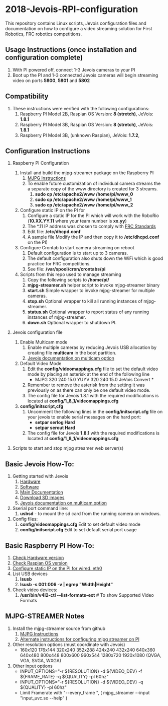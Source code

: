 # 2018-Jevois-RPI-configuration
This repository contains Linux scripts, Jevois configuration files and documentation on how to configure a video streaming solution for First Robotics, FRC robotics competitions.

## Usage Instructions (once installation and configuration complete)
1. With PI powered off, connect 1-3 Jevois cameras to your PI
1. Boot up the PI and 1-3 connected Jevois cameras will begin streaming video on ports **5800**, **5801** and **5802**


## Compatibility
1. These instructions were verified with the following configurations:
   1. Raspberry PI Model 2B, Raspian OS Version: **8 (stretch)**, JeVois: **1.8.1**
   1. Raspberry PI Model 3B, Raspian OS Version: **8 (stretch)**, JeVois: **1.8.1**
   1. Raspberry PI Model 3B, (unknown Raspian), JeVois: **1.7.2**, 
   
   
## Configuration Instructions
1. Raspberry PI Configuration
   1. Install and build the mjpg-streamer package on the Raspberry PI
      1. [MJPG Instructions](https://github.com/cncjs/cncjs/wiki/Setup-Guide:-Raspberry-Pi-%7C-MJPEG-Streamer-Install-&-Setup-&-FFMpeg-Recording)   
      1. To enable future customization of individual camera streams the a separate copy of the www directory is created for 3 streams.
         1. **sudo cp /etc/apache2/www /home/pi/www_0**
         1. **sudo cp /etc/apache2/www /home/pi/www_1**
         1. **sudo cp /etc/apache2/www /home/pi/www_2**
   1. Configure static IP on the PI for
      1. Configure a static IP for the PI which will work with the RoboRio (**10.XX.YY.11** where your team number is **xx.yy**)
      1. The *.11 IP address was chosen to comply with [FRC Standards](https://wpilib.screenstepslive.com/s/4485/m/24193/l/319135-ip-networking-at-the-event)
      1. Edit file: **/etc/dhcpd.conf**
      1. A sample file Modify the IP and then copy it to **/etc/dhcpd.conf** on the PI)
   1. Configure Crontab to start camera streaming on reboot
      1. Default configuration is to start up to 3 cameras.
      1. The default configuration also shuts down the WiFi which is good practice for FRC competitions.
      1. See file: **/var/spool/cron/crontabs/pi**
   1. Scripts from this repo used to manage streaming
      1. Copy the following scripts to **/home/pi/**
      1. **mjpg-streamer.sh** helper script to invoke mjpg-streamer binary 
      1. **start.sh** Simple wrapper to invoke mjpg-streamer for multiple cameras.
      1. **stop.sh** Optional wrapper to kill all running instances of mjpg-streamer.
      1. **status.sh** Optional wrapper to report status of any running instances of mjpg-streamer.
      1. **down.sh** Optional wrapper to shutdown PI.
      
1. Jevois configuration file
   1. Enable Multicam mode
      1. Enable multiple cameras by reducing Jevois USB allocation by creating file **multicam** in the boot partition. 
      1. [Jevois documentation on multicam option](http://jevois.org/doc/Multicam.html)   
   1. Default Video Mode
      1. Edit the **config/videomappings.cfg** file to set the default video mode by placing an asterisk at the end of the following line
         - MJPG 320 240 15.0 YUYV 320 240 15.0 JeVois Convert *
      1. Remember to remove the asterisk from the setting it was previously on as there can only be one default video mode.
      1. The config file for Jevois 1.8.1 with the required modifications is located at **config/1_8_1/videomappings.cfg**
   1. **config/initscript,cfg**
      1. Uncomment the following lines in the **config/initscript.cfg** file on your jevois to enable serial messages on the hard port:
         - **setpar serlog Hard**
         - **setpar serout Hard**
      1. The config file for Jevois **1.8.1** with the required modifications is located at **config/1_8_1/videomappings.cfg**

1. Scripts to start and stop mjpg streamer web server(s)

## Basic Jevois How-To:
1. Getting started with Jevois
   1. [Hardware](https://www.jevoisinc.com/pages/hardware)
   1. [Software](https://www.jevoisinc.com/pages/software)
   1. [Main Documentation](http://jevois.org/doc/)
   1. [Download SD images](http://jevois.org/start/software.html)
   1. [Jevois documentation on multicam option](http://jevois.org/doc/Multicam.html)   
1. Sserial port command line:
   1. **usbsd** - to mount the sd card from the running camera on windows.
1. Config files:
   1. **config/videomappings.cfg** Edit to set default video mode
   1. **config/initscript.cfg** Edit to set default serial port usage

## Basic Raspberry PI How-To:
1. [Check Hardware version](https://elinux.org/RPi_HardwareHistory)
1. [Check Raspian OS version](https://www.meccanismocomplesso.org/en/how-to-raspberry-checking-raspbian-version-update-upgrade/)
1. [Configure static IP on the PI for wired, eth0](https://www.raspberrypi.org/forums/viewtopic.php?t=191140)
1. List USB devices
   1. **lsusb** 
   1. **lsusb -s 001:006 -v | egrep "Width|Height"**
1. Check video devices:
   1. **/usr/bin/v4l2-ctl --list-formats-ext**  # To show Supported Video Formats
   

## MJPG-STREAMER Notes
1. Install the mjpg-streamer source from github
   1. [MJPG Instructions](https://github.com/cncjs/cncjs/wiki/Setup-Guide:-Raspberry-Pi-%7C-MJPEG-Streamer-Install-&-Setup-&-FFMpeg-Recording)   
   1. [Alternate instructions for configuring mjpg streamer on PI](https://www.collaborizm.com/thread/SyFenrp6l)
1. Other resolution options (must coordinate with Jevois)
   - 160x120 176x144 320x240 352x288 424x240 432x240 640x360 640x480 800x448 800x600 960x544 1280x720 1920x1080 (QVGA, VGA, SVGA, WXGA)   
1. Other input options
   - INPUT_OPTIONS="-r ${RESOLUTION} -d ${VIDEO_DEV} -f ${FRAME_RATE} -q ${QUALITY} -pl 60hz"
   - INPUT_OPTIONS="-r ${RESOLUTION} -d ${VIDEO_DEV} -q ${QUALITY} -pl 60hz"
   - Limit Framerate with  "--every_frame ", ( mjpg_streamer --input "input_uvc.so --help" )

   
